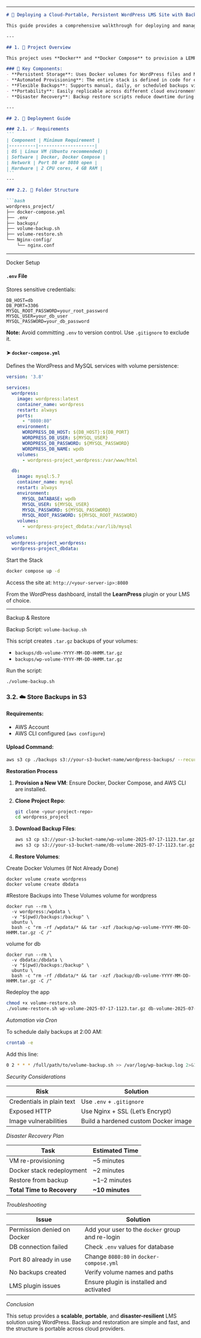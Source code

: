 

---

````markdown
# 📘 Deploying a Cloud-Portable, Persistent WordPress LMS Site with Backup & Restore

This guide provides a comprehensive walkthrough for deploying and managing a **cloud-portable**, **persistent**, WordPress-based Learning Management System (LMS). The setup is designed to work seamlessly across various cloud VM providers (AWS, GCP, Azure, DigitalOcean) with built-in **backup** and **disaster recovery** support.

---

## 1. 📌 Project Overview

This project uses **Docker** and **Docker Compose** to provision a LEMP stack (Linux, Nginx, MySQL, PHP) that hosts a WordPress LMS, typically powered by plugins such as **LearnPress**.

### 🔧 Key Components:
- **Persistent Storage**: Uses Docker volumes for WordPress files and MySQL data.
- **Automated Provisioning**: The entire stack is defined in code for easy bootstrapping.
- **Flexible Backups**: Supports manual, daily, or scheduled backups via script.
- **Portability**: Easily replicable across different cloud environments.
- **Disaster Recovery**: Backup restore scripts reduce downtime during failure recovery.

---

## 2. 🚀 Deployment Guide

### 2.1. ✅ Requirements
```
| Component | Minimum Requirement |
|----------|---------------------|
| OS | Linux VM (Ubuntu recommended) |
| Software | Docker, Docker Compose |
| Network | Port 80 or 8080 open |
| Hardware | 2 CPU cores, 4 GB RAM |
```
---

### 2.2. 📁 Folder Structure

```bash
wordpress_project/
├── docker-compose.yml
├── .env
├── backups/
├── volume-backup.sh
├── volume-restore.sh
└── Nginx-config/
    └── nginx.conf
````

---

 Docker Setup

####  `.env` File

Stores sensitive credentials:

```env
DB_HOST=db
DB_PORT=3306
MYSQL_ROOT_PASSWORD=your_root_password
MYSQL_USER=your_db_user
MYSQL_PASSWORD=your_db_password
```

**Note:** Avoid committing `.env` to version control. Use `.gitignore` to exclude it.



#### ➤ `docker-compose.yml`

Defines the WordPress and MySQL services with volume persistence:

```yaml
version: '3.8'

services:
  wordpress:
    image: wordpress:latest
    container_name: wordpress
    restart: always
    ports:
      - "8080:80"
    environment:
      WORDPRESS_DB_HOST: ${DB_HOST}:${DB_PORT}
      WORDPRESS_DB_USER: ${MYSQL_USER}
      WORDPRESS_DB_PASSWORD: ${MYSQL_PASSWORD}
      WORDPRESS_DB_NAME: wpdb
    volumes:
      - wordpress-project_wordpress:/var/www/html

  db:
    image: mysql:5.7
    container_name: mysql
    restart: always
    environment:
      MYSQL_DATABASE: wpdb
      MYSQL_USER: ${MYSQL_USER}
      MYSQL_PASSWORD: ${MYSQL_PASSWORD}
      MYSQL_ROOT_PASSWORD: ${MYSQL_ROOT_PASSWORD}
    volumes:
      - wordpress-project_dbdata:/var/lib/mysql

volumes:
  wordpress-project_wordpress:
  wordpress-project_dbdata:
```



 Start the Stack

```bash
docker compose up -d
```

Access the site at:
`http://<your-server-ip>:8080`

From the WordPress dashboard, install the **LearnPress** plugin or your LMS of choice.

---

Backup & Restore

Backup Script: `volume-backup.sh`

This script creates `.tar.gz` backups of your volumes:

* `backups/db-volume-YYYY-MM-DD-HHMM.tar.gz`
* `backups/wp-volume-YYYY-MM-DD-HHMM.tar.gz`

Run the script:

```bash
./volume-backup.sh
```



### 3.2. ☁️ Store Backups in S3

#### Requirements:

* AWS Account
* AWS CLI configured (`aws configure`)

#### Upload Command:

```bash
aws s3 cp ./backups s3://your-s3-bucket-name/wordpress-backups/ --recursive
```



**Restoration Process**

1. **Provision a New VM**: Ensure Docker, Docker Compose, and AWS CLI are installed.
2. **Clone Project Repo**:

   ```bash
   git clone <your-project-repo>
   cd wordpress_project
   ```
3. **Download Backup Files**:

   ```bash
   aws s3 cp s3://your-s3-bucket-name/wp-volume-2025-07-17-1123.tar.gz ./backups/
   aws s3 cp s3://your-s3-bucket-name/db-volume-2025-07-17-1123.tar.gz ./backups/
   ```
4. **Restore Volumes**:


Create Docker Volumes (If Not Already Done)
```
docker volume create wordpress
docker volume create dbdata
```

#Restore Backups into These Volumes
volume for wordpress
```
docker run --rm \
  -v wordpress:/wpdata \
  -v "$(pwd)/backups:/backup" \
  ubuntu \
  bash -c "rm -rf /wpdata/* && tar -xzf /backup/wp-volume-YYYY-MM-DD-HHMM.tar.gz -C /"
```
volume for db
```
docker run --rm \
  -v dbdata:/dbdata \
  -v "$(pwd)/backups:/backup" \
  ubuntu \
  bash -c "rm -rf /dbdata/* && tar -xzf /backup/db-volume-YYYY-MM-DD-HHMM.tar.gz -C /"
```


Redeploy the app
   ```bash
   chmod +x volume-restore.sh
   ./volume-restore.sh wp-volume-2025-07-17-1123.tar.gz db-volume-2025-07-17-1123.tar.gz
   ```



*Automation via Cron*

To schedule daily backups at 2:00 AM:

```bash
crontab -e
```

Add this line:

```bash
0 2 * * * /full/path/to/volume-backup.sh >> /var/log/wp-backup.log 2>&1
```



*Security Considerations*

| Risk                      | Solution                             |
| ------------------------- | ------------------------------------ |
| Credentials in plain text | Use `.env` + `.gitignore`            |
| Exposed HTTP              | Use Nginx + SSL (Let’s Encrypt)      |
| Image vulnerabilities     | Build a hardened custom Docker image |

*Disaster Recovery Plan*

| Task                       | Estimated Time   |
| -------------------------- | ---------------- |
| VM re-provisioning         | \~5 minutes      |
| Docker stack redeployment  | \~2 minutes      |
| Restore from backup        | \~1–2 minutes    |
| **Total Time to Recovery** | **\~10 minutes** |



*Troubleshooting*

| Issue                       | Solution                                         |
| --------------------------- | ------------------------------------------------ |
| Permission denied on Docker | Add your user to the `docker` group and re-login |
| DB connection failed        | Check `.env` values for database                 |
| Port 80 already in use      | Change `8080:80` in `docker-compose.yml`         |
| No backups created          | Verify volume names and paths                    |
| LMS plugin issues           | Ensure plugin is installed and activated         |



*Conclusion*

This setup provides a **scalable**, **portable**, and **disaster-resilient** LMS solution using WordPress. Backup and restoration are simple and fast, and the structure is portable across cloud providers.





